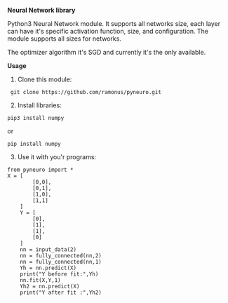 **Neural Network library**

Python3 Neural Network module. It supports all networks size, each layer can have it's specific activation function, size, and configuration.
The module supports all sizes for networks.

The optimizer algorithm it's SGD and currently it's the only available.

**Usage**
1. Clone this module:
```
 git clone https://github.com/ramonus/pyneuro.git
```
2. Install libraries:
```
pip3 install numpy
```
or
```
pip install numpy
```
3. Use it with you'r programs:
```
from pyneuro import *
X = [
        [0,0],
        [0,1],
        [1,0],
        [1,1]
    ]
    Y = [
        [0],
        [1],
        [1],
        [0]
    ]
    nn = input_data(2)
    nn = fully_connected(nn,2)
    nn = fully_connected(nn,1)
    Yh = nn.predict(X)
    print("Y before fit:",Yh)
    nn.fit(X,Y,1)
    Yh2 = nn.predict(X)
    print("Y after fit :",Yh2)
```
